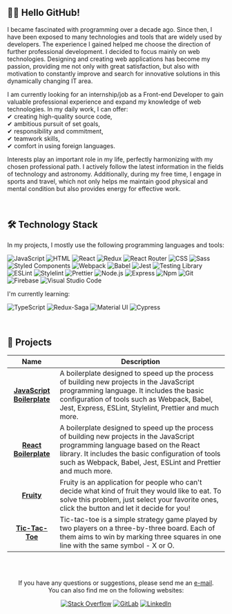 <!-- ABOUT ME -->
## 👋🏻 Hello GitHub!
I became fascinated with programming over a decade ago. Since then, I have been exposed to many technologies and tools that are widely used by developers. The experience I gained helped me choose the direction of further professional development. I decided to focus mainly on web technologies. Designing and creating web applications has become my passion, providing me not only with great satisfaction, but also with motivation to constantly improve and search for innovative solutions in this dynamically changing IT area.

I am currently looking for an internship/job as a Front-end Developer to gain valuable professional experience and expand my knowledge of web technologies. In my daily work, I can offer: <br/>
✔ creating high-quality source code, <br/>
✔ ambitious pursuit of set goals, <br/>
✔ responsibility and commitment, <br/>
✔ teamwork skills, <br/>
✔ comfort in using foreign languages.

Interests play an important role in my life, perfectly harmonizing with my chosen professional path. I actively follow the latest information in the fields of technology and astronomy. Additionally, during my free time, I engage in sports and travel, which not only helps me maintain good physical and mental condition but also provides energy for effective work.

<br/>

<!-- TECHNOLOGY STACK -->
## 🛠️ Technology Stack
In my projects, I mostly use the following programming languages and tools:

![JavaScript](https://img.shields.io/badge/JavaScript-grey?style=flat&logo=javascript&logoColor=F7DF1E)
![HTML](https://img.shields.io/badge/HTML-grey?style=flat&logo=html5&logoColor=E34F26)
![React](https://img.shields.io/badge/React-555555?style=flat&logo=react&logoColor=61DAFB)
![Redux](https://img.shields.io/badge/Redux-555555?style=flat&logo=redux&logoColor=916EC9)
![React Router](https://img.shields.io/badge/React%20Router-555555?logo=react-router&logoColor=CA4245)
![CSS](https://img.shields.io/badge/CSS-555555?style=flat&logo=css3&logoColor=1572B6)
![Sass](https://img.shields.io/badge/Sass-555555?style=flat&logo=Sass&logoColor=CC6699)
![Styled Components](https://img.shields.io/badge/Styled%20Components-555555?style=flat&logo=styledcomponents&logoColor=DB7093)
![Webpack](https://img.shields.io/badge/Webpack-555555?style=flat&logo=webpack&logoColor=8DD6F9)
![Babel](https://img.shields.io/badge/Babel-555555?style=flat&logo=babel&logoColor=F9DC3E)
![Jest](https://img.shields.io/badge/Jest-555555?style=flat&logo=jest&logoColor=C21325)
![Testing Library](https://img.shields.io/badge/Testing%20Library-555555?style=flat&logo=testinglibrary&logoColor=E33332)
![ESLint](https://img.shields.io/badge/ESLint-555555?style=flat&logo=eslint&logoColor=4B32C3)
![Stylelint](https://img.shields.io/badge/Stylelint-555555?style=flat&logo=stylelint&logoColor=FFFFFF)
![Prettier](https://img.shields.io/badge/Prettier-555555?style=flat&logo=prettier&logoColor=F7B93E)
![Node.js](https://img.shields.io/badge/Node.js-555555?style=flat&logo=node.js&logoColor=339933)
![Express](https://img.shields.io/badge/Express-555555?style=flat&logo=express&logoColor=FFFFFF)
![Npm](https://img.shields.io/badge/Npm-555555?style=flat&logo=npm&logoColor=CB3837)
![Git](https://img.shields.io/badge/Git-555555?style=flat&logo=git&logoColor=F05032)
![Firebase](https://img.shields.io/badge/Firebase-555555?style=flat&logo=firebase&logoColor=FFCA28)
![Visual Studio Code](https://img.shields.io/badge/Visual%20Studio%20Code-555555?style=flat&logo=visual%20studio%20code&logoColor=007ACC)

I'm currently learning:

![TypeScript](https://img.shields.io/badge/TypeScript-555555?style=flat&logo=typescript&logoColor=3178C6)
![Redux-Saga](https://img.shields.io/badge/Redux--Saga-555555?style=flat&logo=reduxsaga&logoColor=86D46B)
![Material UI](https://img.shields.io/badge/Material%20UI-555555?style=flat&logo=mui&logoColor=007FFF)
![Cypress](https://img.shields.io/badge/Cypress-555555?style=flat&logo=cypress&logoColor=FFFFFF)

<br/>

<!-- MY PROJECTS -->
## 💼 Projects
| Name | Description |
| :---: | --- |
| <a href="https://github.com/lszymanski7/boilerplate-js"><b>JavaScript Boilerplate</b></a> | A boilerplate designed to speed up the process of building new projects in the JavaScript programming language. It includes the basic configuration of tools such as Webpack, Babel, Jest, Express, ESLint, Stylelint, Prettier and much more. |
| <a href="https://github.com/lszymanski7/boilerplate-react"><b>React Boilerplate</b></a> | A boilerplate designed to speed up the process of building new projects in the JavaScript programming language based on the React library. It includes the basic configuration of tools such as Webpack, Babel, Jest, ESLint and Prettier and much more. |
| <a href="https://github.com/lszymanski7/fruity-app"><b>Fruity</b></a> | Fruity is an application for people who can't decide what kind of fruit they would like to eat. To solve this problem, just select your favorite ones, click the button and let it decide for you! |
| <a href="https://github.com/lszymanski7/tic-tac-toe"><b>Tic-Tac-Toe</b></a> | Tic-tac-toe is a simple strategy game played by two players on a three-by-three board. Each of them aims to win by marking three squares in one line with the same symbol - X or O. |

<br/>

<!-- LINKS -->
##
<div align="center">
  <p>If you have any questions or suggestions, please send me an <a href="mailto:lszymanski.info@gmail.com?subject=GitHub - Your subject here...">e-mail</a>. <br/> You can also find me on the following websites:</p>
  
  [![Stack Overflow](https://img.shields.io/badge/Stack%20Overflow-F47F24?style=flat&logo=stackoverflow&logoColor=white)](https://stackoverflow.com/users/18706083)
  [![GitLab](https://img.shields.io/badge/GitLab-555555?style=flat&logo=gitlab)](https://gitlab.com/lszymanski7)
  [![LinkedIn](https://img.shields.io/badge/LinkedIn-0A66C2?style=flat&logo=linkedin)](https://linkedin.com/in/lszymanski7)
</div>
